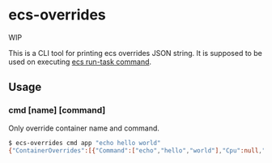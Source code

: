# ecs-overrides

WIP

This is a CLI tool for printing ecs overrides JSON string.
It is supposed to be used on executing [ecs run-task command](https://docs.aws.amazon.com/cli/latest/reference/ecs/run-task.html).

## Usage

### cmd [name] [command]

Only override container name and command.

```sh
$ ecs-overrides cmd app "echo hello world"
{"ContainerOverrides":[{"Command":["echo","hello","world"],"Cpu":null,"Environment":null,"Memory":null,"MemoryReservation":null,"Name":"app","ResourceRequirements":null}],"ExecutionRoleArn":null,"InferenceAcceleratorOverrides":null,"TaskRoleArn":null}%
```


